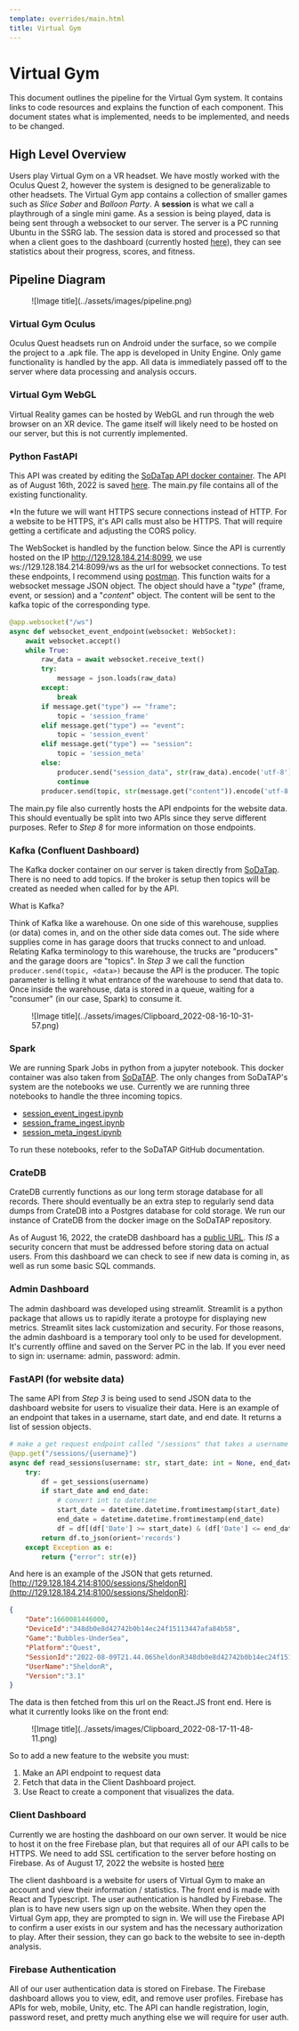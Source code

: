 ```yaml
---
template: overrides/main.html
title: Virtual Gym
---
```


# Virtual Gym

This document outlines the pipeline for the Virtual Gym system. It contains links to code resources and explains the function of each component. This document states what is implemented, needs to be implemented, and needs to be changed.

## High Level Overview
Users play Virtual Gym on a VR headset. We have mostly worked with the Oculus Quest 2, however the system is designed to be generalizable to other headsets. The Virtual Gym app contains a collection of smaller games such as *Slice Saber* and *Balloon Party*. A **session** is what we call a playthrough of a single mini game. As a session is being played, data is being sent through a websocket to our server. The server is a PC running Ubuntu in the SSRG lab. The session data is stored and processed so that when a client goes to the dashboard (currently hosted [here](http://129.128.184.214:8099/)), they can see statistics about their progress, scores, and fitness.

## Pipeline Diagram
<figure markdown>
  ![Image title](../assets/images/pipeline.png)
</figure>

### Virtual Gym Oculus
Oculus Quest headsets run on Android under the surface, so we compile the project to a .apk file. The app is developed in Unity Engine. Only game functionality is handled by the app. All data is immediately passed off to the server where data processing and analysis occurs.

### Virtual Gym WebGL
Virtual Reality games can be hosted by WebGL and run through the web browser on an XR device. The game itself will likely need to be hosted on our server, but this is not currently implemented.

### Python FastAPI
This API was created by editing the [SoDaTap API docker container](https://github.com/cande1gut/SoDa-TAP/tree/main/APIs). The API as of August 16th, 2022 is saved [here](https://drive.google.com/drive/folders/1yW_FcxNLCjnVCPniLgOLFU1UZbuA03mt?usp=sharing). The main.py file contains all of the existing functionality.

*In the future we will want HTTPS secure connections instead of HTTP. For a website to be HTTPS, it's API calls must also be HTTPS. That will require getting a certificate and adjusting the CORS policy.

The WebSocket is handled by the function below. Since the API is currently hosted on the IP http://129.128.184.214:8099, we use <a>ws://129.128.184.214:8099/ws</a> as the url for websocket connections. To test these endpoints, I recommend using [postman](https://www.postman.com/). This function waits for a websocket message JSON object. The object should have a "*type*" (frame, event, or session) and a "*content*" object. The content will be sent to the kafka topic of the corresponding type.

```python
@app.websocket("/ws")
async def websocket_event_endpoint(websocket: WebSocket):
    await websocket.accept()
    while True:
        raw_data = await websocket.receive_text()
        try:
            message = json.loads(raw_data)
        except:
            break
        if message.get("type") == "frame":
            topic = 'session_frame'
        elif message.get("type") == "event":
            topic = 'session_event'
        elif message.get("type") == "session":
            topic = 'session_meta'
        else:
            producer.send("session_data", str(raw_data).encode('utf-8'))
            continue
        producer.send(topic, str(message.get("content")).encode('utf-8'))
```

The main.py file also currently hosts the API endpoints for the website data. This should eventually be split into two APIs since they serve different purposes. Refer to *Step 8* for more information on those endpoints.

### Kafka (Confluent Dashboard)
The Kafka docker container on our server is taken directly from [SoDaTap](https://github.com/cande1gut/SoDa-TAP). There is no need to add topics. If the broker is setup then topics will be created as needed when called for by the API.

What is Kafka?

Think of Kafka like a warehouse. On one side of this warehouse, supplies (or data) comes in, and on the other side data comes out. The side where supplies come in has garage doors that trucks connect to and unload. Relating Kafka terminology to this warehouse, the trucks are "producers" and the garage doors are "topics". In *Step 3* we call the function `producer.send(topic, <data>)` because the API is the producer. The topic parameter is telling it what entrance of the warehouse to send that data to. Once inside the warehouse, data is stored in a queue, waiting for a "consumer" (in our case, Spark) to consume it. 
<figure markdown>
  ![Image title](../assets/images/Clipboard_2022-08-16-10-31-57.png)
</figure>

### Spark
We are running Spark Jobs in python from a jupyter notebook. This docker container was also taken from [SoDaTAP](https://github.com/cande1gut/SoDa-TAP). The only changes from SoDaTAP's system are the notebooks we use. Currently we are running three notebooks to handle the three incoming topics.

- [session_event_ingest.ipynb](attachments/session_event_ingest.ipynb)
- [session_frame_ingest.ipynb](attachments/session_frame_ingest.ipynb)
- [session_meta_ingest.ipynb](attachments/session_meta_ingest.ipynb)

To run these notebooks, refer to the SoDaTAP GitHub documentation.

### CrateDB
CrateDB currently functions as our long term storage database for all records. There should eventually be an extra step to regularly send data dumps from CrateDB into a Postgres database for cold storage. We run our instance of CrateDB from the docker image on the SoDaTAP repository. 

As of August 16, 2022, the crateDB dashboard has a [public URL](http://129.128.184.214:4200). This *IS* a security concern that must be addressed before storing data on actual users. From this dashboard we can check to see if new data is coming in, as well as run some basic SQL commands.

### Admin Dashboard
The admin dashboard was developed using streamlit. Streamlit is a python package that allows us to rapidly iterate a protoype for displaying new metrics. Streamlit sites lack customization and security. For those reasons, the admin dashboard is a temporary tool only to be used for development. It's currently offline and saved on the Server PC in the lab. If you ever need to sign in: username: admin, password: admin.

### FastAPI (for website data)
The same API from *Step 3* is being used to send JSON data to the dashboard website for users to visualize their data. Here is an example of an endpoint that takes in a username, start date, and end date. It returns a list of session objects.

```python
# make a get request endpoint called "/sessions" that takes a username parameter
@app.get("/sessions/{username}")
async def read_sessions(username: str, start_date: int = None, end_date: int = None):
    try:
        df = get_sessions(username)
        if start_date and end_date:
            # convert int to datetime
            start_date = datetime.datetime.fromtimestamp(start_date)
            end_date = datetime.datetime.fromtimestamp(end_date)
            df = df[(df['Date'] >= start_date) & (df['Date'] <= end_date)]
        return df.to_json(orient='records')
    except Exception as e:
        return {"error": str(e)}
```

And here is an example of the JSON that gets returned. [http://129.128.184.214:8100/sessions/SheldonR](http://129.128.184.214:8100/sessions/SheldonR):
```json
{
    "Date":1660081446000,
    "DeviceId":"348db0e8d42742b0b14ec24f15113447afa84b58",
    "Game":"Bubbles-UnderSea",
    "Platform":"Quest",
    "SessionId":"2022-08-09T21.44.06SheldonR348db0e8d42742b0b14ec24f15113447afa84b58",
    "UserName":"SheldonR",
    "Version":"3.1"
}
```
The data is then fetched from this url on the React.JS front end. Here is what it currently looks like on the front end:
<figure markdown>
  ![Image title](../assets/images/Clipboard_2022-08-17-11-48-11.png)
</figure>

So to add a new feature to the website you must:
1. Make an API endpoint to request data
2. Fetch that data in the Client Dashboard project.
3. Use React to create a component that visualizes the data.

### Client Dashboard
Currently we are hosting the dashboard on our own server. It would be nice to host it on the free Firebase plan, but that requires all of our API calls to be HTTPS. We need to add SSL certification to the server before hosting on Firebase. As of August 17, 2022 the website is hosted [here](http://129.128.184.214:8099/)

The client dashboard is a website for users of Virtual Gym to make an account and view their information / statistics. The front end is made with React and Typescript. The user authentication is handled by Firebase. The plan is to have new users sign up on the website. When they open the Virtual Gym app, they are prompted to sign in. We will use the Firebase API to confirm a user exists in our system and has the necessary authorization to play. After their session, they can go back to the website to see in-depth analysis.

### Firebase Authentication
All of our user authentication data is stored on Firebase. The Firebase dashboard allows you to view, edit, and remove user profiles. Firebase has APIs for web, mobile, Unity, etc. The API can handle registration, login, password reset, and pretty much anything else we will require for user auth. 